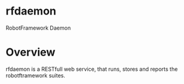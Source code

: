 rfdaemon
========

RobotFramework Daemon

Overview
========

rfdaemon is a RESTfull web service, that runs, stores and reports the robotftramework suites.
